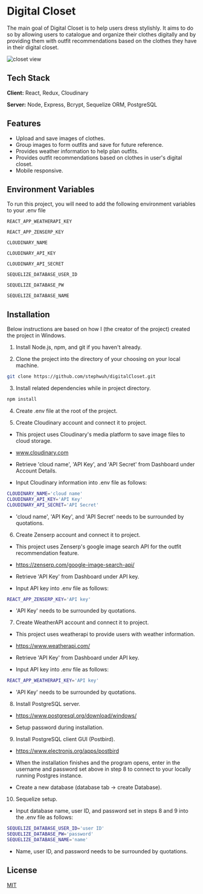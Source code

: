 
# Digital Closet

The main goal of Digital Closet is to help users dress stylishly. 
It aims to do so by allowing users to catalogue and organize their clothes digitally 
and by providing them with outfit recommendations based on the clothes they have in their digital closet. 

![closet view](https://user-images.githubusercontent.com/56822167/138986481-c4b4f448-e538-48bc-9ccf-7f1e5ad53002.PNG)

## Tech Stack

**Client:** React, Redux, Cloudinary

**Server:** Node, Express, Bcrypt, Sequelize ORM, PostgreSQL


## Features

- Upload and save images of clothes.
- Group images to form outfits and save for future reference. 
- Provides weather information to help plan outfits. 
- Provides outfit recommendations based on clothes in user's digital closet. 
- Mobile responsive.

  
## Environment Variables

To run this project, you will need to add the following environment variables to your .env file

`REACT_APP_WEATHERAPI_KEY`

`REACT_APP_ZENSERP_KEY`

`CLOUDINARY_NAME`

`CLOUDINARY_API_KEY`

`CLOUDINARY_API_SECRET`

`SEQUELIZE_DATABASE_USER_ID`

`SEQUELIZE_DATABASE_PW`

`SEQUELIZE_DATABASE_NAME`
## Installation

Below instructions are based on how I (the creator of the project) created the project in Windows.

1. Install Node.js, npm, and git if you haven't already. 

2. Clone the project into the directory of your choosing on your local machine. 

```bash
git clone https://github.com/stephwuh/digitalCloset.git
```

3. Install related dependencies while in project directory.  

```bash
npm install
```

4. Create .env file at the root of the project.

5. Create Cloudinary account and connect it to project.

  - This project uses Cloudinary's media platform to save image files to cloud storage. 

  - www.cloudinary.com

  - Retrieve 'cloud name', 'API Key', and 'API Secret' from Dashboard under Account Details.


  - Input Cloudinary information into .env file as follows: 

```bash
CLOUDINARY_NAME='cloud name'
CLOUDINARY_API_KEY='API Key'
CLOUDINARY_API_SECRET='API Secret'
```

  - 'cloud name', 'API Key', and 'API Secret' needs to be surrounded by quotations. 


6. Create Zenserp account and connect it to project.

  - This project uses Zenserp's google image search API for the outfit recommendation feature.

  - https://zenserp.com/google-image-search-api/


  - Retrieve 'API Key' from Dashboard under API key.

  - Input API key into .env file as follows: 

```bash
REACT_APP_ZENSERP_KEY='API key'
```

  - 'API Key' needs to be surrounded by quotations. 

7. Create WeatherAPI account and connect it to project.

  - This project uses weatherapi to provide users with weather information.

  - https://www.weatherapi.com/

  - Retrieve 'API Key' from Dashboard under API key.

  - Input API key into .env file as follows: 

```bash
REACT_APP_WEATHERAPI_KEY='API key'
```

  - 'API Key' needs to be surrounded by quotations. 

8. Install PostgreSQL server. 

  - https://www.postgresql.org/download/windows/

  - Setup password during installation. 

9. Install PostgreSQL client GUI (Postbird).

  - https://www.electronjs.org/apps/postbird

  - When the installation finishes and the program opens, enter in the username and password set above in step 8
to connect to your locally running Postgres instance.

  - Create a new database (database tab -> create Database).


10. Sequelize setup.

  - Input database name, user ID, and password set in steps 8 and 9 into the .env file as follows:   

```bash
SEQUELIZE_DATABASE_USER_ID='user ID'
SEQUELIZE_DATABASE_PW='password'
SEQUELIZE_DATABASE_NAME='name'
```

  - Name, user ID, and password needs to be surrounded by quotations. 



## License

[MIT](https://choosealicense.com/licenses/mit/)

  
